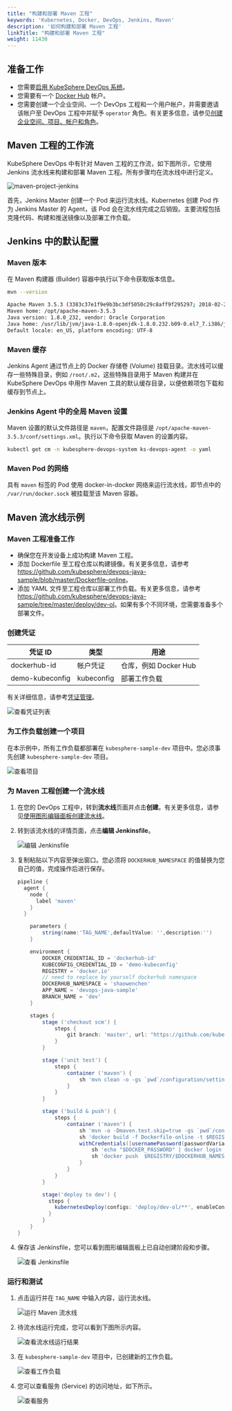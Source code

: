 ```yaml
---
title: "构建和部署 Maven 工程"
keywords: 'Kubernetes, Docker, DevOps, Jenkins, Maven'
description: '如何构建和部署 Maven 工程'
linkTitle: "构建和部署 Maven 工程"
weight: 11430
---
```


## 准备工作

- 您需要[启用 KubeSphere DevOps 系统](../../../pluggable-components/devops/)。
- 您需要有一个 [Docker Hub](http://www.dockerhub.com/) 帐户。
- 您需要创建一个企业空间、一个 DevOps 工程和一个用户帐户，并需要邀请该帐户至 DevOps 工程中并赋予 `operator` 角色。有关更多信息，请参见[创建企业空间、项目、帐户和角色](../../../quick-start/create-workspace-and-project/)。

## Maven 工程的工作流

KubeSphere DevOps 中有针对 Maven 工程的工作流，如下图所示，它使用 Jenkins 流水线来构建和部署 Maven 工程。所有步骤均在流水线中进行定义。

![maven-project-jenkins](/images/docs/zh-cn/devops-user-guide/examples/build-and-deploy-maven-project/maven-project-jenkins.png)

首先，Jenkins Master 创建一个 Pod 来运行流水线。Kubernetes 创建 Pod 作为 Jenkins Master 的 Agent，该 Pod 会在流水线完成之后销毁。主要流程包括克隆代码、构建和推送镜像以及部署工作负载。

## Jenkins 中的默认配置

### Maven 版本

在 Maven 构建器 (Builder) 容器中执行以下命令获取版本信息。

```bash
mvn --version

Apache Maven 3.5.3 (3383c37e1f9e9b3bc3df5050c29c8aff9f295297; 2018-02-24T19:49:05Z)
Maven home: /opt/apache-maven-3.5.3
Java version: 1.8.0_232, vendor: Oracle Corporation
Java home: /usr/lib/jvm/java-1.8.0-openjdk-1.8.0.232.b09-0.el7_7.i386/jre
Default locale: en_US, platform encoding: UTF-8
```

### Maven 缓存

Jenkins Agent 通过节点上的 Docker 存储卷 (Volume) 挂载目录。流水线可以缓存一些特殊目录，例如 `/root/.m2`，这些特殊目录用于 Maven 构建并在 KubeSphere DevOps 中用作 Maven 工具的默认缓存目录，以便依赖项包下载和缓存到节点上。

### Jenkins Agent 中的全局 Maven 设置

Maven 设置的默认文件路径是 `maven`，配置文件路径是 `/opt/apache-maven-3.5.3/conf/settings.xml`。执行以下命令获取 Maven 的设置内容。

```bash
kubectl get cm -n kubesphere-devops-system ks-devops-agent -o yaml
```

### Maven Pod 的网络

具有 `maven` 标签的 Pod 使用 docker-in-docker 网络来运行流水线，即节点中的 `/var/run/docker.sock` 被挂载至该 Maven 容器。

## Maven 流水线示例

### Maven 工程准备工作

- 确保您在开发设备上成功构建 Maven 工程。
- 添加 Dockerfile 至工程仓库以构建镜像。有关更多信息，请参考 <https://github.com/kubesphere/devops-java-sample/blob/master/Dockerfile-online>。
- 添加 YAML 文件至工程仓库以部署工作负载。有关更多信息，请参考 <https://github.com/kubesphere/devops-java-sample/tree/master/deploy/dev-ol>。如果有多个不同环境，您需要准备多个部署文件。

### 创建凭证

| 凭证 ID         | 类型       | 用途                  |
| --------------- | ---------- | --------------------- |
| dockerhub-id    | 帐户凭证   | 仓库，例如 Docker Hub |
| demo-kubeconfig | kubeconfig | 部署工作负载          |

有关详细信息，请参考[凭证管理](../../how-to-use/credential-management/)。

![查看凭证列表](/images/docs/zh-cn/devops-user-guide/examples/build-and-deploy-maven-project/view-credential-lists.PNG)

### 为工作负载创建一个项目

在本示例中，所有工作负载都部署在 `kubesphere-sample-dev` 项目中。您必须事先创建 `kubesphere-sample-dev` 项目。

![查看项目](/images/docs/zh-cn/devops-user-guide/examples/build-and-deploy-maven-project/view-namespace.PNG)

### 为 Maven 工程创建一个流水线

1. 在您的 DevOps 工程中，转到**流水线**页面并点击**创建**。有关更多信息，请参见[使用图形编辑面板创建流水线](../../how-to-use/create-a-pipeline-using-graphical-editing-panel)。

2. 转到该流水线的详情页面，点击**编辑 Jenkinsfile**。

   ![编辑 Jenkinsfile](/images/docs/zh-cn/devops-user-guide/examples/build-and-deploy-maven-project/edit-jenkinsfile.PNG)

3. 复制粘贴以下内容至弹出窗口。您必须将 `DOCKERHUB_NAMESPACE` 的值替换为您自己的值，完成操作后进行保存。

   ```groovy
   pipeline {
     agent {
       node {
         label 'maven'
       }
     }
   
       parameters {
           string(name:'TAG_NAME',defaultValue: '',description:'')
       }
   
       environment {
           DOCKER_CREDENTIAL_ID = 'dockerhub-id'
           KUBECONFIG_CREDENTIAL_ID = 'demo-kubeconfig'
           REGISTRY = 'docker.io'
           // need to replace by yourself dockerhub namespace
           DOCKERHUB_NAMESPACE = 'shaowenchen'
           APP_NAME = 'devops-java-sample'
           BRANCH_NAME = 'dev'
       }
   
       stages {
           stage ('checkout scm') {
               steps {
                   git branch: 'master', url: "https://github.com/kubesphere/devops-java-sample.git"
               }
           }
   
           stage ('unit test') {
               steps {
                   container ('maven') {
                       sh 'mvn clean -o -gs `pwd`/configuration/settings.xml test'
                   }
               }
           }
   
           stage ('build & push') {
               steps {
                   container ('maven') {
                       sh 'mvn -o -Dmaven.test.skip=true -gs `pwd`/configuration/settings.xml clean package'
                       sh 'docker build -f Dockerfile-online -t $REGISTRY/$DOCKERHUB_NAMESPACE/$APP_NAME:SNAPSHOT-$BRANCH_NAME-$BUILD_NUMBER .'
                       withCredentials([usernamePassword(passwordVariable : 'DOCKER_PASSWORD' ,usernameVariable : 'DOCKER_USERNAME' ,credentialsId : "$DOCKER_CREDENTIAL_ID" ,)]) {
                           sh 'echo "$DOCKER_PASSWORD" | docker login $REGISTRY -u "$DOCKER_USERNAME" --password-stdin'
                           sh 'docker push  $REGISTRY/$DOCKERHUB_NAMESPACE/$APP_NAME:SNAPSHOT-$BRANCH_NAME-$BUILD_NUMBER'
                       }
                   }
               }
           }
   
           stage('deploy to dev') {
             steps {
               kubernetesDeploy(configs: 'deploy/dev-ol/**', enableConfigSubstitution: true, kubeconfigId: "$KUBECONFIG_CREDENTIAL_ID")
             }
           }
       }
   }
   ```

4. 保存该 Jenkinsfile，您可以看到图形编辑面板上已自动创建阶段和步骤。

   ![查看 Jenkinsfile](/images/docs/zh-cn/devops-user-guide/examples/build-and-deploy-maven-project/view-edit-jenkinsfile.PNG)

### 运行和测试

1. 点击运行并在 `TAG_NAME` 中输入内容，运行流水线。

   ![运行 Maven 流水线](/images/docs/zh-cn/devops-user-guide/examples/build-and-deploy-maven-project/run-maven-pipeline.PNG)

2. 待流水线运行完成，您可以看到下图所示内容。

   ![查看流水线运行结果](/images/docs/zh-cn/devops-user-guide/examples/build-and-deploy-maven-project/view-result-maven-pipeline.PNG)

3. 在 `kubesphere-sample-dev` 项目中，已创建新的工作负载。

   ![查看工作负载](/images/docs/zh-cn/devops-user-guide/examples/build-and-deploy-maven-project/view-result-maven-workload.PNG)

4. 您可以查看服务 (Service) 的访问地址，如下所示。

   ![查看服务](/images/docs/zh-cn/devops-user-guide/examples/build-and-deploy-maven-project/view-result-maven-workload-svc.PNG)
